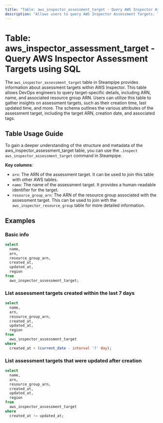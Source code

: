 ```yaml
---
title: "Table: aws_inspector_assessment_target - Query AWS Inspector Assessment Targets using SQL"
description: "Allows users to query AWS Inspector Assessment Targets. The `aws_inspector_assessment_target` table in Steampipe provides information about assessment targets within AWS Inspector. This table allows DevOps engineers to query target-specific details, including ARN, name, and associated resource group ARN. Users can utilize this table to gather insights on assessment targets, such as their creation time, last updated time, and more. The schema outlines the various attributes of the assessment target, including the target ARN, creation date, and associated tags."
---
```


# Table: aws_inspector_assessment_target - Query AWS Inspector Assessment Targets using SQL

The `aws_inspector_assessment_target` table in Steampipe provides information about assessment targets within AWS Inspector. This table allows DevOps engineers to query target-specific details, including ARN, name, and associated resource group ARN. Users can utilize this table to gather insights on assessment targets, such as their creation time, last updated time, and more. The schema outlines the various attributes of the assessment target, including the target ARN, creation date, and associated tags.

## Table Usage Guide

To gain a deeper understanding of the structure and metadata of the aws_inspector_assessment_target table, you can use the `.inspect aws_inspector_assessment_target` command in Steampipe.

**Key columns**:

- `arn`: The ARN of the assessment target. It can be used to join this table with other AWS tables.
- `name`: The name of the assessment target. It provides a human-readable identifier for the target.
- `resource_group_arn`: The ARN of the resource group associated with the assessment target. This can be used to join with the `aws_inspector_resource_group` table for more detailed information.

## Examples

### Basic info

```sql
select
  name,
  arn,
  resource_group_arn,
  created_at,
  updated_at,
  region
from
  aws_inspector_assessment_target;
```


### List assessment targets created within the last 7 days

```sql
select
  name,
  arn,
  resource_group_arn,
  created_at,
  updated_at,
  region
from
  aws_inspector_assessment_target
where
  created_at > (current_date - interval '7' day);
```


### List assessment targets that were updated after creation

```sql
select
  name,
  arn,
  resource_group_arn,
  created_at,
  updated_at,
  region
from
  aws_inspector_assessment_target
where
  created_at != updated_at;
```

